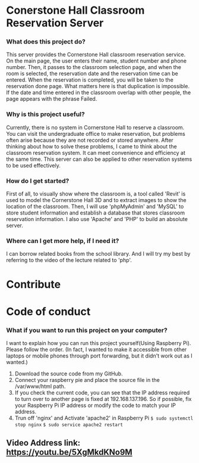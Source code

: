 # Conerstone Hall Classroom Reservation Server

### What does this project do?
This server provides the Cornerstone Hall classroom reservation service. On the main page, the user enters their name, student number and phone number. Then, it passes to the classroom selection page, and when the room is selected, the reservation date and the reservation time can be entered. When the reservation is completed, you will be taken to the reservation done page. What matters here is that duplication is impossible. If the date and time entered in the classroom overlap with other people, the page appears with the phrase Failed.

### Why is this project useful?
Currently, there is no system in Cornerstone Hall to reserve a classroom. You can visit the undergraduate office to make reservation, but problems often arise because they are not recorded or stored anywhere. After thinking about how to solve these problems, I came to think about the classroom reservation system. It can meet convenience and efficiency at the same time. This server can also be applied to other reservation systems to be used effectively.

### How do I get started?
First of all, to visually show where the classroom is, a tool called 'Revit' is used to model the Cornerstone Hall 3D and to extract images to show the location of the classroom. Then, I will use 'phpMyAdmin' and 'MySQL' to store student information and establish a database that stores classroom reservation information. I also use 'Apache' and 'PHP' to build an absolute server.

### Where can I get more help, if I need it?
I can borrow related books from the school library. And I will try my best by referring to the video of the lecture related to 'php'.

# Contribute

# Code of conduct

### What if you want to run this project on your computer?

I want to explain how you can run this project yourself(Using Raspberry Pi). Please follow the order.
(In fact, I wanted to make it accessible from other laptops or mobile phones through port forwarding, but it didn't work out as I wanted.)

1. Download the source code from my GitHub.
2. Connect your raspberry pie and place the source file in the /var/www/html path.
3. If you check the current code, you can see that the IP address required to turn over to another page is fixed at 192.168.137.196. So if possible, fix your Raspberry Pi IP address or modify the code to match your IP address.
4. Trun off 'nginx' and Activate 'apache2' in Raspberry Pi
` $ sudo systemctl stop nginx `
` $ sudo service apache2 restart `

## Video Address link: https://youtu.be/5XgMkdKNo9M
